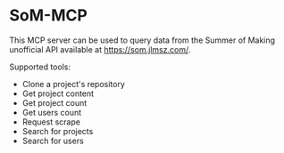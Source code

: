 # SoM-MCP

This MCP server can be used to query data from the Summer of Making unofficial API available at https://som.jlmsz.com/.

Supported tools:

- Clone a project's repository
- Get project content
- Get project count
- Get users count
- Request scrape
- Search for projects
- Search for users
